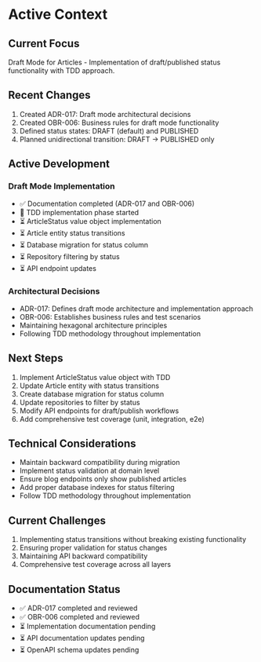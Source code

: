# Active Context

## Current Focus
Draft Mode for Articles - Implementation of draft/published status functionality with TDD approach.

## Recent Changes
1. Created ADR-017: Draft mode architectural decisions 
2. Created OBR-006: Business rules for draft mode functionality
3. Defined status states: DRAFT (default) and PUBLISHED
4. Planned unidirectional transition: DRAFT → PUBLISHED only

## Active Development
### Draft Mode Implementation
- ✅ Documentation completed (ADR-017 and OBR-006)
- 🔄 TDD implementation phase started
- ⏳ ArticleStatus value object implementation
- ⏳ Article entity status transitions
- ⏳ Database migration for status column
- ⏳ Repository filtering by status
- ⏳ API endpoint updates

### Architectural Decisions
- ADR-017: Defines draft mode architecture and implementation approach
- OBR-006: Establishes business rules and test scenarios
- Maintaining hexagonal architecture principles
- Following TDD methodology throughout implementation

## Next Steps
1. Implement ArticleStatus value object with TDD
2. Update Article entity with status transitions
3. Create database migration for status column
4. Update repositories to filter by status
5. Modify API endpoints for draft/publish workflows
6. Add comprehensive test coverage (unit, integration, e2e)

## Technical Considerations
- Maintain backward compatibility during migration
- Implement status validation at domain level
- Ensure blog endpoints only show published articles
- Add proper database indexes for status filtering
- Follow TDD methodology throughout implementation

## Current Challenges
1. Implementing status transitions without breaking existing functionality
2. Ensuring proper validation for status changes
3. Maintaining API backward compatibility
4. Comprehensive test coverage across all layers

## Documentation Status
- ✅ ADR-017 completed and reviewed
- ✅ OBR-006 completed and reviewed
- ⏳ Implementation documentation pending
- ⏳ API documentation updates pending
- ⏳ OpenAPI schema updates pending
